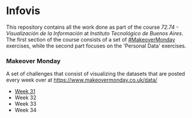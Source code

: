# Infovis

This repository contains all the work done as part of the course _72.74 - Visualización de la Información_ at _Instituto Tecnológico de Buenos Aires_. The first section of the course consists of a set of [#MakeoverMonday](https://twitter.com/hashtag/MakeOverMonday?src=hashtag_click) exercises, while the second part focuses on the 'Personal Data' exercises.

### Makeover Monday
A set of challenges that consist of visualizing the datasets that are posted every week over at <https://www.makeovermonday.co.uk/data/> 
- [Week 31](https://github.com/lucas-sg/infovis/tree/gh-pages/Makeover%20Monday/Week%2031)
- Week 32
- Week 33
- Week 34